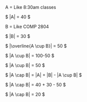 A = Like 8:30am classes

$ |A| = 40 $

B = Like COMP 2804

$ |B| = 30 $

$ |\overline{A \cup B}| = 50 $

$ |A \cup B| = 100-50 $

$ |A \cup B| = 50 $

$ |A \cap B| = |A| + |B| - |A \cup B| $

$ |A \cap B| = 40 + 30 - 50 $

$ |A \cap B| = 20 $
